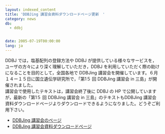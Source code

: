 ```yaml
---
layout: indexed_content
title: 'DDBJing 講習会資料ダウンロードページ更新　'
category: news
db:
  - ddbj


date: 2005-07-19T00:00:00
lang: ja
---
```


DDBJ では，塩基配列の登録方法や DDBJ が提供している様々なサービスを，ユーザの方々により深く理解していただき，DDBJ を利用していただく際の助けになることを目的として，全国各地で DDBJing 講習会を開催しています。６月１４ー１５日に国立遺伝学研究所で，「第1５ 回 DDBJing 講習会 in 三島」が開催されました。<br>講習会で使用したテキストは，講習会終了後に DDBJ の HP で公開していますが，最新の「第1５ 回 DDBJing 講習会 in 三島」のテキストもDDBJing 講習会 資料ダウンロードページよりダウンロードできるようになりました。どうぞご利用下さい。

<ul>
    <li><a href="/ddbjing/">DDBJing 講習会のページ</a></li>
    <li><a href="/ddbjing-archives.html">DDBJing 講習会資料ダウンロードページ</a> </li>
</ul>
